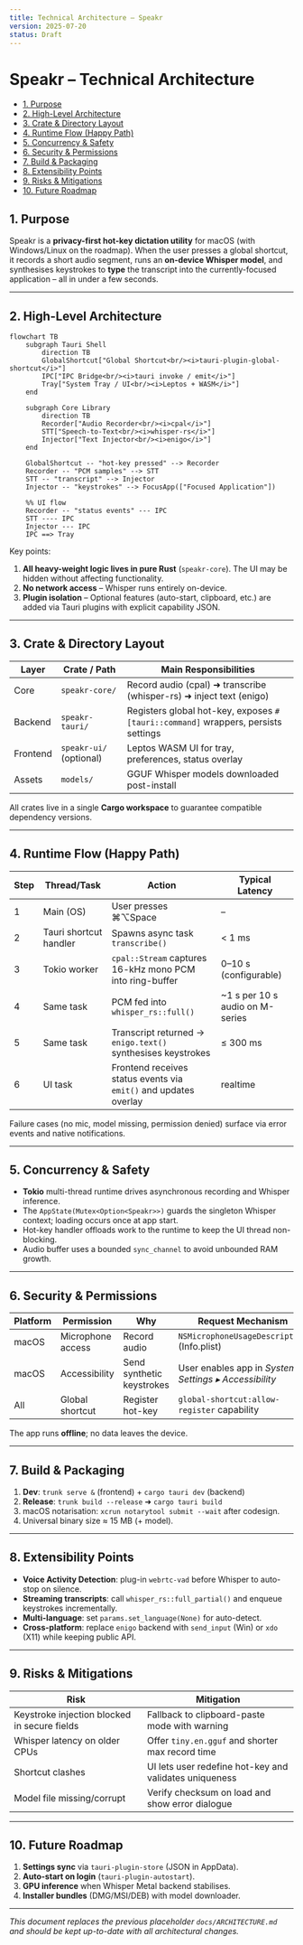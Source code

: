 ```yaml
---
title: Technical Architecture – Speakr
version: 2025-07-20
status: Draft
---
```

# Speakr – Technical Architecture

- [1. Purpose](#1-purpose)
- [2. High-Level Architecture](#2-high-level-architecture)
- [3. Crate \& Directory Layout](#3-crate--directory-layout)
- [4. Runtime Flow (Happy Path)](#4-runtime-flow-happy-path)
- [5. Concurrency \& Safety](#5-concurrency--safety)
- [6. Security \& Permissions](#6-security--permissions)
- [7. Build \& Packaging](#7-build--packaging)
- [8. Extensibility Points](#8-extensibility-points)
- [9. Risks \& Mitigations](#9-risks--mitigations)
- [10. Future Roadmap](#10-future-roadmap)

## 1. Purpose

Speakr is a **privacy-first hot-key dictation utility** for macOS (with Windows/Linux on the
roadmap). When the user presses a global shortcut, it records a short audio segment, runs an
**on-device Whisper model**, and synthesises keystrokes to **type** the transcript into the
currently-focused application – all in under a few seconds.

---

## 2. High-Level Architecture

```mermaid
flowchart TB
    subgraph Tauri Shell
        direction TB
        GlobalShortcut["Global Shortcut<br/><i>tauri-plugin-global-shortcut</i>"]
        IPC["IPC Bridge<br/><i>tauri invoke / emit</i>"]
        Tray["System Tray / UI<br/><i>Leptos + WASM</i>"]
    end

    subgraph Core Library
        direction TB
        Recorder["Audio Recorder<br/><i>cpal</i>"]
        STT["Speech-to-Text<br/><i>whisper-rs</i>"]
        Injector["Text Injector<br/><i>enigo</i>"]
    end

    GlobalShortcut -- "hot-key pressed" --> Recorder
    Recorder -- "PCM samples" --> STT
    STT -- "transcript" --> Injector
    Injector -- "keystrokes" --> FocusApp(["Focused Application"])

    %% UI flow
    Recorder -- "status events" --- IPC
    STT ---- IPC
    Injector --- IPC
    IPC ==> Tray
```

Key points:

1. **All heavy-weight logic lives in pure Rust** (`speakr-core`). The UI may be hidden without
   affecting functionality.
2. **No network access** – Whisper runs entirely on-device.
3. **Plugin isolation** – Optional features (auto-start, clipboard, etc.) are added via Tauri
   plugins with explicit capability JSON.

---

## 3. Crate & Directory Layout

| Layer    | Crate / Path              | Main Responsibilities                                                             |
| -------- | ------------------------- | --------------------------------------------------------------------------------- |
| Core     | `speakr-core/`            | Record audio (cpal) ➜ transcribe (whisper-rs) ➜ inject text (enigo)               |
| Backend  | `speakr-tauri/`    | Registers global hot-key, exposes `#[tauri::command]` wrappers, persists settings        |
| Frontend | `speakr-ui/` (optional)   | Leptos WASM UI for tray, preferences, status overlay                              |
| Assets   | `models/`                 | GGUF Whisper models downloaded post-install                                       |

All crates live in a single **Cargo workspace** to guarantee compatible dependency versions.

---

## 4. Runtime Flow (Happy Path)

| Step | Thread/Task            | Action                                                           | Typical Latency                 |
| ---- | ---------------------- | ---------------------------------------------------------------- | ------------------------------- |
| 1    | Main (OS)              | User presses ⌘⌥Space                                             | –                               |
| 2    | Tauri shortcut handler | Spawns async task `transcribe()`                                 | < 1 ms                          |
| 3    | Tokio worker           | `cpal::Stream` captures 16-kHz mono PCM into ring-buffer         | 0–10 s (configurable)           |
| 4    | Same task              | PCM fed into `whisper_rs::full()`                                | ~1 s per 10 s audio on M-series |
| 5    | Same task              | Transcript returned → `enigo.text()` synthesises keystrokes      | ≤ 300 ms                        |
| 6    | UI task                | Frontend receives status events via `emit()` and updates overlay | realtime                        |

Failure cases (no mic, model missing, permission denied) surface via error events and native notifications.

---

## 5. Concurrency & Safety

- **Tokio** multi-thread runtime drives asynchronous recording and Whisper inference.
- The `AppState(Mutex<Option<Speakr>>)` guards the singleton Whisper context; loading occurs once
  at app start.
- Hot-key handler offloads work to the runtime to keep the UI thread non-blocking.
- Audio buffer uses a bounded `sync_channel` to avoid unbounded RAM growth.

---

## 6. Security & Permissions

| Platform | Permission        | Why                       | Request Mechanism                                     |
| -------- | ----------------- | ------------------------- | ----------------------------------------------------- |
| macOS    | Microphone access | Record audio              | `NSMicrophoneUsageDescription` (Info.plist)           |
| macOS    | Accessibility     | Send synthetic keystrokes | User enables app in *System Settings ▸ Accessibility* |
| All      | Global shortcut   | Register hot-key          | `global-shortcut:allow-register` capability           |

The app runs **offline**; no data leaves the device.

---

## 7. Build & Packaging

1. **Dev**: `trunk serve &` (frontend) + `cargo tauri dev` (backend)
2. **Release**: `trunk build --release` ➜ `cargo tauri build`
3. macOS notarisation: `xcrun notarytool submit --wait` after codesign.
4. Universal binary size ≈ 15 MB (+ model).

---

## 8. Extensibility Points

- **Voice Activity Detection**: plug-in `webrtc-vad` before Whisper to auto-stop on silence.
- **Streaming transcripts**: call `whisper_rs::full_partial()` and enqueue keystrokes incrementally.
- **Multi-language**: set `params.set_language(None)` for auto-detect.
- **Cross-platform**: replace `enigo` backend with `send_input` (Win) or `xdo` (X11) while keeping
  public API.

---

## 9. Risks & Mitigations

| Risk                                         | Mitigation                                             |
| -------------------------------------------- | ------------------------------------------------------ |
| Keystroke injection blocked in secure fields | Fallback to clipboard-paste mode with warning          |
| Whisper latency on older CPUs                | Offer `tiny.en.gguf` and shorter max record time       |
| Shortcut clashes                             | UI lets user redefine hot-key and validates uniqueness |
| Model file missing/corrupt                   | Verify checksum on load and show error dialogue        |

---

## 10. Future Roadmap

1. **Settings sync** via `tauri-plugin-store` (JSON in AppData).
2. **Auto-start on login** (`tauri-plugin-autostart`).
3. **GPU inference** when Whisper Metal backend stabilises.
4. **Installer bundles** (DMG/MSI/DEB) with model downloader.

---

*This document replaces the previous placeholder `docs/ARCHITECTURE.md` and should be kept*
*up-to-date with all architectural changes.*
